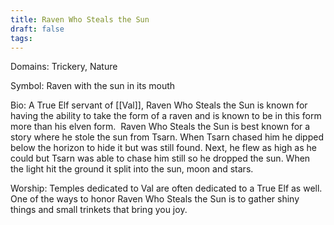 ```yaml
---
title: Raven Who Steals the Sun
draft: false
tags:
---
```

 
Domains: Trickery, Nature

Symbol: Raven with the sun in its mouth

Bio: A True Elf servant of [[Val]], Raven Who Steals the Sun is known for having the ability to take the form of a raven and is known to be in this form more than his elven form.  Raven Who Steals the Sun is best known for a story where he stole the sun from Tsarn. When Tsarn chased him he dipped below the horizon to hide it but was still found. Next, he flew as high as he could but Tsarn was able to chase him still so he dropped the sun. When the light hit the ground it split into the sun, moon and stars. 

Worship: Temples dedicated to Val are often dedicated to a True Elf as well. One of the ways to honor Raven Who Steals the Sun is to gather shiny things and small trinkets that bring you joy.